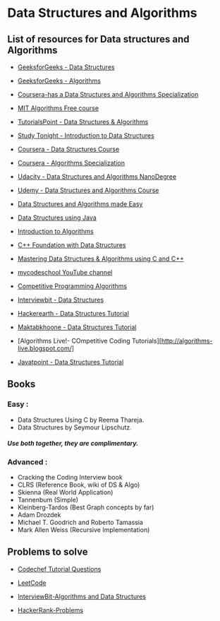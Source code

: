 # Data Structures and Algorithms

## List of resources for Data structures and Algorithms

* [GeeksforGeeks - Data Structures](https://www.geeksforgeeks.org/data-structures/)

* [GeeksforGeeks - Algorithms](https://www.geeksforgeeks.org/fundamentals-of-algorithms/)

* [Coursera-has a Data Structures and Algorithms Specialization](https://www.coursera.org/specializations/data-structures-algorithms)

* [MIT Algorithms Free course](https://ocw.mit.edu/courses/electrical-engineering-and-computer-science/6-006-introduction-to-algorithms-fall-2011/)

* [TutorialsPoint - Data Structures & Algorithms](https://www.tutorialspoint.com/data_structures_algorithms)

* [Study Tonight - Introduction to Data Structures](https://www.studytonight.com/data-structures/introduction-to-data-structures)

* [Coursera - Data Structures Course](https://www.coursera.org/learn/data-structures)

* [Coursera - Algorithms Specialization](https://www.coursera.org/specializations/algorithms)

* [Udacity - Data Structures and Algorithms NanoDegree](https://www.udacity.com/course/data-structures-and-algorithms-nanodegree--nd256)

* [Udemy - Data Structures and Algorithms Course](https://www.udemy.com/course/learn-data-structure-algorithms-with-java-interview/)

* [Data Structures and Algorithms made Easy](https://amzn.to/2OsTDpF)

* [Data Structures using Java](https://www.codecademy.com/learn/learn-java/modules/learn-java-data-structures-u)

* [Introduction to Algorithms](http://bit.ly/31TKomu)

* [C++ Foundation with Data Structures](http://bit.ly/2LQfO7D)

* [Mastering Data Structures & Algorithms using C and C++](https://www.udemy.com/course/datastructurescncpp/)

* [mycodeschool YouTube channel](https://www.youtube.com/watch?v=92S4zgXN17o&list=PL2_aWCzGMAwI3W_JlcBbtYTwiQSsOTa6P)

* [Competitive Programming Algorithms](http://cp-algorithms.com/)

* [Interviewbit - Data Structures ](https://www.interviewbit.com/courses/programming/)

* [Hackerearth - Data Structures Tutorial](https://www.hackerearth.com/practice/data-structures/arrays/1-d/tutorial/)

* [Maktabkhoone - Data Structures Tutorial](https://maktabkhooneh.org/course/%D8%B3%D8%A7%D8%AE%D8%AA%D9%85%D8%A7%D9%86-%D8%AF%D8%A7%D8%AF%D9%87-%D9%87%D8%A7-%D9%88-%D8%A7%D9%84%DA%AF%D9%88%D8%B1%DB%8C%D8%AA%D9%85-%D9%87%D8%A7-mk286/)

* [Algorithms Live!- COmpetitive Coding Tutorials][http://algorithms-live.blogspot.com/]

* [Javatpoint - Data Structures Tutorial](https://www.javatpoint.com/data-structure-tutorial)

## Books

### Easy :

* Data Structures Using C by Reema Thareja.
* Data Structures by Seymour Lipschutz.

##### Use both together, they are complimentary.

### Advanced :
* Cracking the Coding Interview book
* CLRS (Reference Book, wiki of DS & Algo)
* Skienna (Real World Application)
* Tannenbum (Simple)
* Kleinberg-Tardos (Best Graph concepts by far)
* Adam Drozdek
* Michael T. Goodrich and Roberto Tamassia
* Mark Allen Weiss (Recursive Implementation)

##  Problems to solve 

* [Codechef Tutorial Questions](https://www.codechef.com/wiki/tutorials)

* [LeetCode](https://leetcode.com/problemset/all/)

* [InterviewBit-Algorithms and Data Structures](https://www.interviewbit.com/courses/programming/)

* [HackerRank-Problems](https://www.hackerrank.com/domains/data-structures?filters%5Bsubdomains%5D%5B%5D=arrays)
